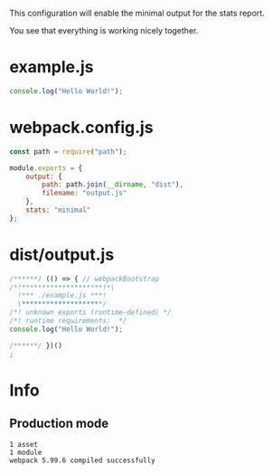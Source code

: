 This configuration will enable the minimal output for the stats report.

You see that everything is working nicely together.

# example.js

```javascript
console.log("Hello World!");
```

# webpack.config.js

```javascript
const path = require("path");

module.exports = {
    output: {
		path: path.join(__dirname, "dist"),
		filename: "output.js"
	},
	stats: "minimal"
};
```

# dist/output.js

```javascript
/******/ (() => { // webpackBootstrap
/*!********************!*\
  !*** ./example.js ***!
  \********************/
/*! unknown exports (runtime-defined) */
/*! runtime requirements:  */
console.log("Hello World!");

/******/ })()
;
```

# Info

## Production mode

```
1 asset
1 module
webpack 5.99.6 compiled successfully
```
